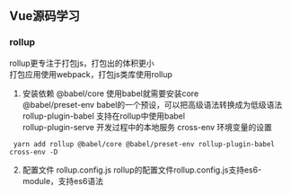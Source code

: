 ## Vue源码学习

### rollup
rollup更专注于打包js，打包出的体积更小   
打包应用使用webpack，打包js类库使用rollup  
1. 安装依赖
@babel/core   使用babel就需要安装core   
@babel/preset-env  babel的一个预设，可以把高级语法转换成为低级语法   
rollup-plugin-babel  支持在rollup中使用babel    
rollup-plugin-serve  开发过程中的本地服务
cross-env  环境变量的设置
```
 yarn add rollup @babel/core @babel/preset-env rollup-plugin-babel cross-env -D
```
2. 配置文件 rollup.config.js
rollup的配置文件rollup.config.js支持es6-module，支持es6语法  
